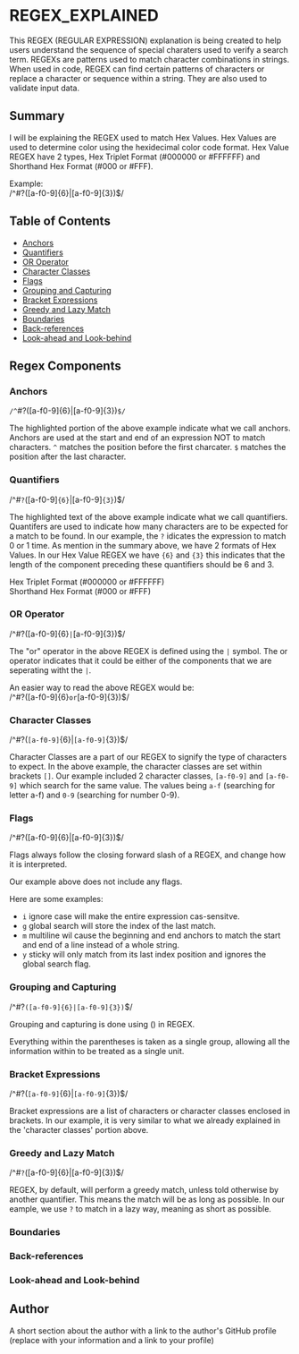 # REGEX_EXPLAINED

This REGEX (REGULAR EXPRESSION) explanation is being created to help users understand the sequence of special charaters used to verify a search term. REGEXs are patterns used to match character combinations in strings. When used in code, REGEX can find certain patterns of characters or replace a character or sequence within a string. They are also used to validate input data.

## Summary

I will be explaining the REGEX used to match Hex Values. Hex Values are used to determine color using the hexidecimal color code format. Hex Value REGEX have 2 types, Hex Triplet Format (#000000 or #FFFFFF) and Shorthand Hex Format (#000 or #FFF).

Example:    
/^#?([a-f0-9]{6}|[a-f0-9]{3})$/

## Table of Contents

- [Anchors](#anchors)
- [Quantifiers](#quantifiers)
- [OR Operator](#or-operator)
- [Character Classes](#character-classes)
- [Flags](#flags)
- [Grouping and Capturing](#grouping-and-capturing)
- [Bracket Expressions](#bracket-expressions)
- [Greedy and Lazy Match](#greedy-and-lazy-match)
- [Boundaries](#boundaries)
- [Back-references](#back-references)
- [Look-ahead and Look-behind](#look-ahead-and-look-behind)

## Regex Components

### Anchors
`/^`#?([a-f0-9]{6}|[a-f0-9]{3})`$/`

The highlighted portion of the above example indicate what we call anchors. Anchors are used at the start and end of an expression NOT to match characters. `^` matches the position before the first charcater. `$` matches the position after the last character.

### Quantifiers
/^#`?`([a-f0-9]`{6}`|[a-f0-9]`{3}`)$/

The highlighted text of the above example indicate what we call quantifiers. Quantifers are used to indicate how many characters are to be expected for a match to be found. In our example, the `?` idicates the expression to match 0 or 1 time. As mention in the summary above, we have 2 formats of Hex Values. In our Hex Value REGEX we have `{6}` and `{3}` this indicates that the length of the component preceding these quantifiers should be 6 and 3.

Hex Triplet Format (#000000 or #FFFFFF)
<br />
Shorthand Hex Format (#000 or #FFF)

### OR Operator
/^#?([a-f0-9]{6}`|`[a-f0-9]{3})$/

The "or" operator in the above REGEX is defined using the `|` symbol. The or operator indicates that it could be either of the components that we are seperating witht the `|`. 

An easier way to read the above REGEX would be: <br />
 /^#?([a-f0-9]{6}`or`[a-f0-9]{3})$/ 

### Character Classes
/^#?(`[a-f0-9]`{6}|`[a-f0-9]`{3})$/

Character Classes are a part of our REGEX to signify the type of characters to expect. In the above example, the character classes are set within brackets `[]`. Our example included 2 character classes, `[a-f0-9]` and `[a-f0-9]` which search for the same value. The values being `a-f` (searching for letter a-f) and `0-9` (searching for number 0-9).

### Flags
/^#?([a-f0-9]{6}|[a-f0-9]{3})$/

Flags always follow the closing forward slash of a REGEX, and change how it is interpreted.

Our example above does not include any flags.

Here are some examples: <br />
* `i` ignore case will make the entire expression cas-sensitve.
* `g` global search will store the index of the last match.
* `m` multiline wil cause the beginning and end anchors to match the start and end of a line instead of a whole string.
* `y` sticky will only match from its last index position and ignores the global search flag.

### Grouping and Capturing
/^#?`([a-f0-9]{6}|[a-f0-9]{3})`$/

Grouping and capturing is done using () in REGEX.

Everything within the parentheses is taken as a single group, allowing all the information within to be treated as a single unit.

### Bracket Expressions
/^#?(`[a-f0-9]`{6}|`[a-f0-9]`{3})$/

Bracket expressions are a list of characters or character classes enclosed in brackets. In our example, it is very similar to what we already explained in the 'character classes' portion above. 

### Greedy and Lazy Match
/^#`?`([a-f0-9]{6}|[a-f0-9]{3})$/

REGEX, by default, will perform a greedy match, unless told otherwise by another quantifier. This means the match will be as long as possible. In our eample, we use `?` to match in a lazy way, meaning as short as possible.

### Boundaries

### Back-references

### Look-ahead and Look-behind

## Author

A short section about the author with a link to the author's GitHub profile (replace with your information and a link to your profile)
